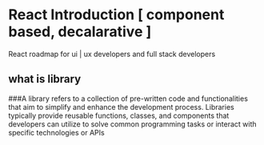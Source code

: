 # React Introduction [ component based, decalarative ]
React roadmap for ui | ux developers and full stack developers  

## what is library

###A library refers to a collection of pre-written code and functionalities that aim to simplify and enhance the development process. Libraries typically provide reusable functions, classes, and components that developers can utilize to solve common programming tasks or interact with specific technologies or APIs
